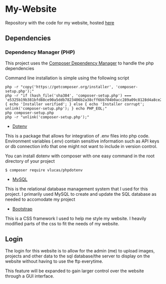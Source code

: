 # My-Website
Repository with the code for my website, hosted [here](http://srikantv.com)

## Dependencies

### Dependency Manager (PHP)

This project uses the [Composer Dependency Manager](https://getcomposer.org/) to handle the php dependencies

Command line installation is simple using the following script
```
php -r "copy('https://getcomposer.org/installer', 'composer-setup.php');"
php -r "if (hash_file('sha384', 'composer-setup.php') === 'e5325b19b381bfd88ce90a5ddb7823406b2a38cff6bb704b0acc289a09c8128d4a8ce2bbafcd1fcbdc38666422fe2806') { echo 'Installer verified'; } else { echo 'Installer corrupt'; unlink('composer-setup.php'); } echo PHP_EOL;"
php composer-setup.php
php -r "unlink('composer-setup.php');"
```

- [Dotenv](https://github.com/vlucas/phpdotenv)

This is a package that allows for integration of .env files into php code. Environment variables (.env) contain sensitive information such as API keys or db connection info that one might not want to include in version control.

You can install dotenv with composer with one easy command in the root directory of your project
```
$ composer require vlucas/phpdotenv
```

- [MySQL](https://www.mysql.com/)

This is the relational database management system that I used for this project. I primarily used MySQL to create and update the SQL database as needed to accomodate my project

- [Bootstrap](https://getbootstrap.com)

This is a CSS framework I used to help me style my website. I heavily modified parts of the css to fit the needs of my website.

## Login

The login for this website is to allow for the admin (me) to upload images, projects and other data to the sql database/the server to display on the website without having to use the ftp everytime.

This feature will be expanded to gain larger control over the website through a GUI interface.
